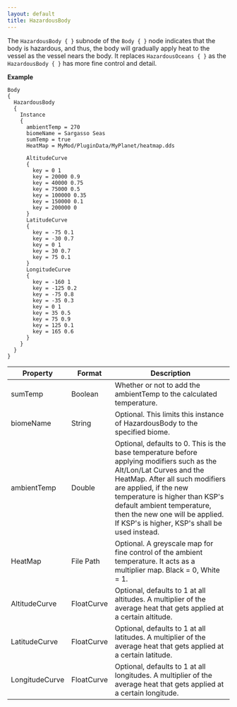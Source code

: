 ```yaml
---
layout: default
title: HazardousBody
---
```


The `HazardousBody { }` subnode of the `Body { }` node indicates that the body is hazardous, and thus, the body will gradually apply heat to the vessel as the vessel nears the body. It replaces `HazardousOceans { }` as the `HazardousBody { }` has more fine control and detail.

**Example**
```
Body
{
  HazardousBody
  {
    Instance
    {
      ambientTemp = 270
      biomeName = Sargasso Seas
      sumTemp = true
      HeatMap = MyMod/PluginData/MyPlanet/heatmap.dds

      AltitudeCurve
      {
        key = 0 1
        key = 20000 0.9
        key = 40000 0.75
        key = 75000 0.5
        key = 100000 0.35
        key = 150000 0.1
        key = 200000 0
      }
      LatitudeCurve
      {
        key = -75 0.1
        key = -30 0.7
        key = 0 1
        key = 30 0.7
        key = 75 0.1
      }
      LongitudeCurve
      {
        key = -160 1
        key = -125 0.2
        key = -75 0.8
        key = -35 0.3
        key = 0 1
        key = 35 0.5
        key = 75 0.9
        key = 125 0.1
        key = 165 0.6
      }
    }
  }
}
```

|Property|Format|Description|
|--------|------|-----------|
|sumTemp|Boolean|Whether or not to add the ambientTemp to the calculated temperature.|
|biomeName|String|Optional. This limits this instance of HazardousBody to the specified biome.|
|ambientTemp|Double|Optional, defaults to 0. This is the base temperature before applying modifiers such as the Alt/Lon/Lat Curves and the HeatMap. After all such modifiers are applied, if the new temperature is higher than KSP's default ambient temperature, then the new one will be applied. If KSP's is higher, KSP's shall be used instead.|
|HeatMap|File Path|Optional. A greyscale map for fine control of the ambient temperature. It acts as a multiplier map. Black = 0, White = 1.|
|AltitudeCurve|FloatCurve|Optional, defaults to 1 at all altitudes. A multiplier of the average heat that gets applied at a certain altitude.|
|LatitudeCurve|FloatCurve|Optional, defaults to 1 at all latitudes. A multiplier of the average heat that gets applied at a certain latitude.|
|LongitudeCurve|FloatCurve|Optional, defaults to 1 at all longitudes. A multiplier of the average heat that gets applied at a certain longitude.|
